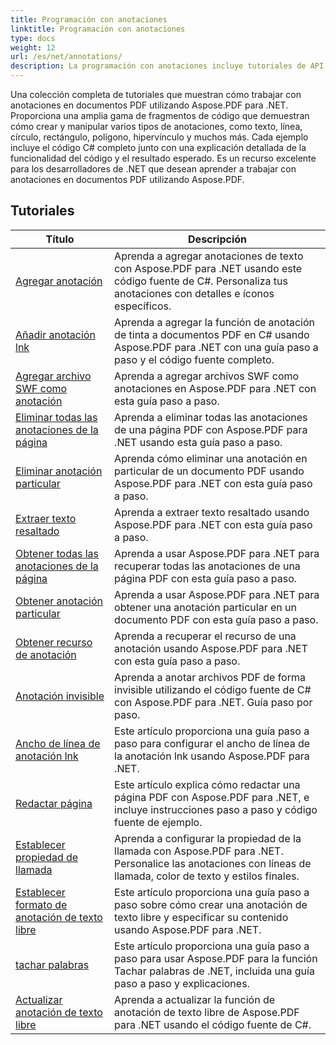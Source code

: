 ```yaml
---
title: Programación con anotaciones
linktitle: Programación con anotaciones
type: docs
weight: 12
url: /es/net/annotations/
description: La programación con anotaciones incluye tutoriales de API y fragmentos de código de Aspose.PDF para .NET que incluye agregar anotaciones, eliminar anotaciones, obtener información de anotaciones y mucho más
---
```

Una colección completa de tutoriales que muestran cómo trabajar con anotaciones en documentos PDF utilizando Aspose.PDF para .NET. Proporciona una amplia gama de fragmentos de código que demuestran cómo crear y manipular varios tipos de anotaciones, como texto, línea, círculo, rectángulo, polígono, hipervínculo y muchos más. Cada ejemplo incluye el código C# completo junto con una explicación detallada de la funcionalidad del código y el resultado esperado. Es un recurso excelente para los desarrolladores de .NET que desean aprender a trabajar con anotaciones en documentos PDF utilizando Aspose.PDF.

## Tutoriales
| Título | Descripción |
| --- | --- | 
| [Agregar anotación](./addannotation/) | Aprenda a agregar anotaciones de texto con Aspose.PDF para .NET usando este código fuente de C#. Personaliza tus anotaciones con detalles e íconos específicos. |  
| [Añadir anotación lnk](./addlnkannotation/) | Aprenda a agregar la función de anotación de tinta a documentos PDF en C# usando Aspose.PDF para .NET con una guía paso a paso y el código fuente completo. |  
| [Agregar archivo SWF como anotación](./addswffileasannotation/) | Aprenda a agregar archivos SWF como anotaciones en Aspose.PDF para .NET con esta guía paso a paso. |  
| [Eliminar todas las anotaciones de la página](./deleteallannotationsfrompage/) | Aprenda a eliminar todas las anotaciones de una página PDF con Aspose.PDF para .NET usando esta guía paso a paso. |  
| [Eliminar anotación particular](./deleteparticularannotation/) | Aprenda cómo eliminar una anotación en particular de un documento PDF usando Aspose.PDF para .NET con esta guía paso a paso. |  
| [Extraer texto resaltado](./extracthighlightedtext/) | Aprenda a extraer texto resaltado usando Aspose.PDF para .NET con esta guía paso a paso. |  
| [Obtener todas las anotaciones de la página](./getallannotationsfrompage/) | Aprenda a usar Aspose.PDF para .NET para recuperar todas las anotaciones de una página PDF con esta guía paso a paso. |  
| [Obtener anotación particular](./getparticularannotation/) | Aprenda a usar Aspose.PDF para .NET para obtener una anotación particular en un documento PDF con esta guía paso a paso.  |  
| [Obtener recurso de anotación](./getresourceofannotation/) | Aprenda a recuperar el recurso de una anotación usando Aspose.PDF para .NET con esta guía paso a paso.  |  
| [Anotación invisible](./invisibleannotation/) | Aprenda a anotar archivos PDF de forma invisible utilizando el código fuente de C# con Aspose.PDF para .NET. Guía paso por paso. |  
| [Ancho de línea de anotación lnk](./lnkannotationlinewidth/) | Este artículo proporciona una guía paso a paso para configurar el ancho de línea de la anotación lnk usando Aspose.PDF para .NET. |  
| [Redactar página](./redactpage/) | Este artículo explica cómo redactar una página PDF con Aspose.PDF para .NET, e incluye instrucciones paso a paso y código fuente de ejemplo. |  
| [Establecer propiedad de llamada](./setcalloutproperty/) | Aprenda a configurar la propiedad de la llamada con Aspose.PDF para .NET. Personalice las anotaciones con líneas de llamada, color de texto y estilos finales. |  
| [Establecer formato de anotación de texto libre](./setfreetextannotationformatting/) | Este artículo proporciona una guía paso a paso sobre cómo crear una anotación de texto libre y especificar su contenido usando Aspose.PDF para .NET. |  
| [tachar palabras](./strikeoutwords/) | Este artículo proporciona una guía paso a paso para usar Aspose.PDF para la función Tachar palabras de .NET, incluida una guía paso a paso y explicaciones. |  
| [Actualizar anotación de texto libre](./updatefreetextannotation/) | Aprenda a actualizar la función de anotación de texto libre de Aspose.PDF para .NET usando el código fuente de C#. |  